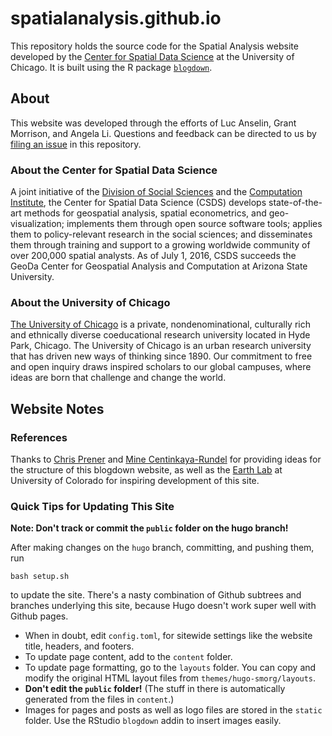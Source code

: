 spatialanalysis.github.io
===========================================================

This repository holds the source code for the Spatial Analysis website developed by the [Center for Spatial Data Science](https://spatial.uchicago.edu) at the University of Chicago. It is built using the R package [`blogdown`](https://bookdown.org/yihui/blogdown/).

## About 
This website was developed through the efforts of Luc Anselin, Grant Morrison, and Angela Li. Questions and feedback can be directed to us by [filing an issue](https://github.com/spatialanalysis/spatialanalysis.github.io/issues) in this repository.

### About the Center for Spatial Data Science
A joint initiative of the [Division of Social Sciences](https://socialsciences.uchicago.edu) and the [Computation Institute](https://www.ci.uchicago.edu), the Center for Spatial Data Science (CSDS) develops state-of-the-art methods for geospatial analysis, spatial econometrics, and geo-visualization; implements them through open source software tools; applies them to policy-relevant research in the social sciences; and disseminates them through training and support to a growing worldwide community of over 200,000 spatial analysts. As of July 1, 2016, CSDS succeeds the GeoDa Center for Geospatial Analysis and Computation at Arizona State University. 

### About the University of Chicago
[The University of Chicago](https://www.uchicago.edu/) is a private, nondenominational, culturally rich and ethnically diverse coeducational research university located in Hyde Park, Chicago. The University of Chicago is an urban research university that has driven new ways of thinking since 1890. Our commitment to free and open inquiry draws inspired scholars to our global campuses, where ideas are born that challenge and change the world.

## Website Notes
### References
Thanks to [Chris Prener](https://github.com/slu-dss/slu-dss.github.io) and [Mine Centinkaya-Rundel](https://github.com/Sta199-S18/website) for providing ideas for the structure of this blogdown website, as well as the [Earth Lab](https://www.earthdatascience.org) at University of Colorado for inspiring development of this site.

### Quick Tips for Updating This Site

**Note: Don't track or commit the `public` folder on the hugo branch!** 

After making changes on the `hugo` branch, committing, and pushing them, run 
```
bash setup.sh
```
to update the site. There's a nasty combination of Github subtrees and branches underlying this site, because Hugo doesn't work super well with Github pages.

- When in doubt, edit `config.toml`, for sitewide settings like the website title, headers, and footers.
- To update page content, add to the `content` folder. 
- To update page formatting, go to the `layouts` folder. You can copy and modify the original HTML layout files from `themes/hugo-smorg/layouts`.
- **Don't edit the `public` folder!** (The stuff in there is automatically generated from the files in `content`.) 
- Images for pages and posts as well as logo files are stored in the `static` folder. Use the RStudio `blogdown` addin to insert images easily.